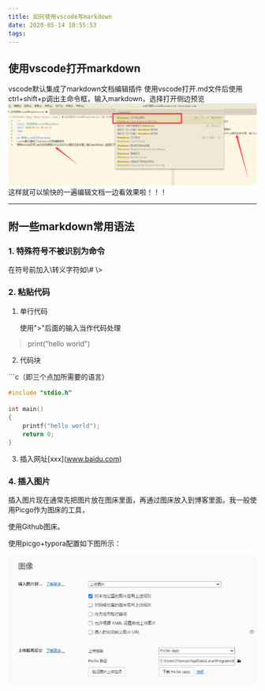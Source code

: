 ```yaml
---
title: 如何使用vscode写markdown
date: 2020-05-14 10:55:53
tags:
---
```

## 使用vscode打开markdown
vscode默认集成了markdown文档编辑插件
使用vscode打开.md文件后使用ctrl+shift+p调出主命令框，输入markdown，选择打开侧边预览  
![](https://raw.githubusercontent.com/ThomasZB/picture/master/01.png)
这样就可以愉快的一遍编辑文档一边看效果啦！！！

___
## 附一些markdown常用语法
### 1. 特殊符号不被识别为命令
在符号前加入\\转义字符如\\# \\>
### 2. 粘贴代码

1. 单行代码

   使用"\>"后面的输入当作代码处理 

>print("hello world")
2. 代码块

\```c（即三个点加所需要的语言）

```c
#include "stdio.h"

int main()
{
    printf("hello world");
    return 0;
}
```

3. 插入网址\[xxx](www.baidu.com)

### 4. 插入图片

插入图片现在通常先把图片放在图床里面，再通过图床放入到博客里面。我一般使用Picgo作为图床的工具，

使用Github图床。

使用picgo+typora配置如下图所示：

![image-20210210133644549](https://raw.githubusercontent.com/ThomasZB/picture/master/image-20210210133644549.png)